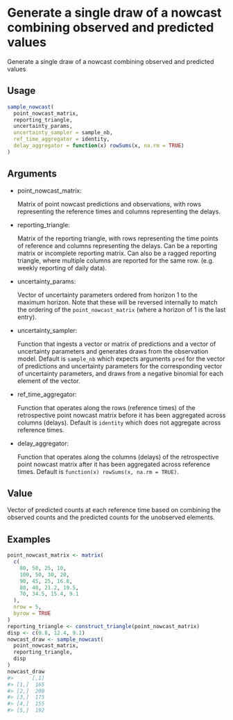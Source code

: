 # Generate a single draw of a nowcast combining observed and predicted values

Generate a single draw of a nowcast combining observed and predicted
values

## Usage

``` r
sample_nowcast(
  point_nowcast_matrix,
  reporting_triangle,
  uncertainty_params,
  uncertainty_sampler = sample_nb,
  ref_time_aggregator = identity,
  delay_aggregator = function(x) rowSums(x, na.rm = TRUE)
)
```

## Arguments

- point_nowcast_matrix:

  Matrix of point nowcast predictions and observations, with rows
  representing the reference times and columns representing the delays.

- reporting_triangle:

  Matrix of the reporting triangle, with rows representing the time
  points of reference and columns representing the delays. Can be a
  reporting matrix or incomplete reporting matrix. Can also be a ragged
  reporting triangle, where multiple columns are reported for the same
  row. (e.g. weekly reporting of daily data).

- uncertainty_params:

  Vector of uncertainty parameters ordered from horizon 1 to the maximum
  horizon. Note that these will be reversed internally to match the
  ordering of the `point_nowcast_matrix` (where a horizon of 1 is the
  last entry).

- uncertainty_sampler:

  Function that ingests a vector or matrix of predictions and a vector
  of uncertainty parameters and generates draws from the observation
  model. Default is `sample_nb` which expects arguments `pred` for the
  vector of predictions and uncertainty parameters for the corresponding
  vector of uncertainty parameters, and draws from a negative binomial
  for each element of the vector.

- ref_time_aggregator:

  Function that operates along the rows (reference times) of the
  retrospective point nowcast matrix before it has been aggregated
  across columns (delays). Default is `identity` which does not
  aggregate across reference times.

- delay_aggregator:

  Function that operates along the columns (delays) of the retrospective
  point nowcast matrix after it has been aggregated across reference
  times. Default is `function(x) rowSums(x, na.rm = TRUE)`.

## Value

Vector of predicted counts at each reference time based on combining the
observed counts and the predicted counts for the unobserved elements.

## Examples

``` r
point_nowcast_matrix <- matrix(
  c(
    80, 50, 25, 10,
    100, 50, 30, 20,
    90, 45, 25, 16.8,
    80, 40, 21.2, 19.5,
    70, 34.5, 15.4, 9.1
  ),
  nrow = 5,
  byrow = TRUE
)
reporting_triangle <- construct_triangle(point_nowcast_matrix)
disp <- c(0.8, 12.4, 9.1)
nowcast_draw <- sample_nowcast(
  point_nowcast_matrix,
  reporting_triangle,
  disp
)
nowcast_draw
#>      [,1]
#> [1,]  165
#> [2,]  200
#> [3,]  175
#> [4,]  155
#> [5,]  192
```
